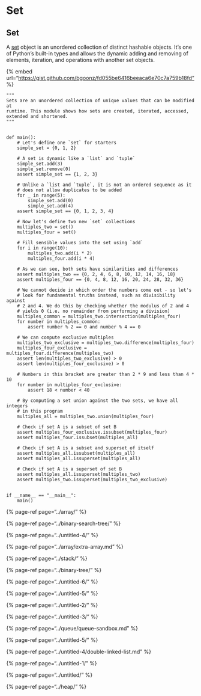 Set
===

Set <span id="ce19"></span>
---------------------------

A [set](https://docs.python.org/3/library/stdtypes.html#set-types-set-frozenset) object is an unordered collection of distinct hashable objects. It’s one of Python’s built-in types and allows the dynamic adding and removing of elements, iteration, and operations with another set objects.

{% embed url=“https://gist.github.com/bgoonz/fd055be6416beeaca6e70c7a759b18fd” %}

    """
    Sets are an unordered collection of unique values that can be modified at
    runtime. This module shows how sets are created, iterated, accessed,
    extended and shortened.
    """


    def main():
        # Let's define one `set` for starters
        simple_set = {0, 1, 2}

        # A set is dynamic like a `list` and `tuple`
        simple_set.add(3)
        simple_set.remove(0)
        assert simple_set == {1, 2, 3}

        # Unlike a `list and `tuple`, it is not an ordered sequence as it
        # does not allow duplicates to be added
        for _ in range(5):
            simple_set.add(0)
            simple_set.add(4)
        assert simple_set == {0, 1, 2, 3, 4}

        # Now let's define two new `set` collections
        multiples_two = set()
        multiples_four = set()

        # Fill sensible values into the set using `add`
        for i in range(10):
            multiples_two.add(i * 2)
            multiples_four.add(i * 4)

        # As we can see, both sets have similarities and differences
        assert multiples_two == {0, 2, 4, 6, 8, 10, 12, 14, 16, 18}
        assert multiples_four == {0, 4, 8, 12, 16, 20, 24, 28, 32, 36}

        # We cannot decide in which order the numbers come out - so let's
        # look for fundamental truths instead, such as divisibility against
        # 2 and 4. We do this by checking whether the modulus of 2 and 4
        # yields 0 (i.e. no remainder from performing a division)
        multiples_common = multiples_two.intersection(multiples_four)
        for number in multiples_common:
            assert number % 2 == 0 and number % 4 == 0

        # We can compute exclusive multiples
        multiples_two_exclusive = multiples_two.difference(multiples_four)
        multiples_four_exclusive = multiples_four.difference(multiples_two)
        assert len(multiples_two_exclusive) > 0
        assert len(multiples_four_exclusive) > 0

        # Numbers in this bracket are greater than 2 * 9 and less than 4 * 10
        for number in multiples_four_exclusive:
            assert 18 < number < 40

        # By computing a set union against the two sets, we have all integers
        # in this program
        multiples_all = multiples_two.union(multiples_four)

        # Check if set A is a subset of set B
        assert multiples_four_exclusive.issubset(multiples_four)
        assert multiples_four.issubset(multiples_all)

        # Check if set A is a subset and superset of itself
        assert multiples_all.issubset(multiples_all)
        assert multiples_all.issuperset(multiples_all)

        # Check if set A is a superset of set B
        assert multiples_all.issuperset(multiples_two)
        assert multiples_two.issuperset(multiples_two_exclusive)


    if __name__ == "__main__":
        main()

{% page-ref page=“../array/” %}

{% page-ref page=“../binary-search-tree/” %}

{% page-ref page=“../untitled-4/” %}

{% page-ref page=“../array/extra-array.md” %}

{% page-ref page=“../stack/” %}

{% page-ref page=“../binary-tree/” %}

{% page-ref page=“../untitled-6/” %}

{% page-ref page=“../untitled-5/” %}

{% page-ref page=“../untitled-2/” %}

{% page-ref page=“../untitled-3/” %}

{% page-ref page=“../queue/queue-sandbox.md” %}

{% page-ref page=“../untitled-5/” %}

{% page-ref page=“../untitled-4/double-linked-list.md” %}

{% page-ref page=“../untitled-1/” %}

{% page-ref page=“../untitled/” %}

{% page-ref page=“../heap/” %}
